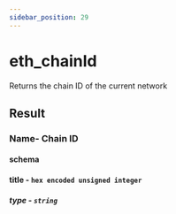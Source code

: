 ```yaml
---
sidebar_position: 29
---
```


# eth_chainId

Returns the chain ID of the current network

## Result

### Name- Chain ID

#### schema
#### title - `hex encoded unsigned integer`
##### type - `string`
